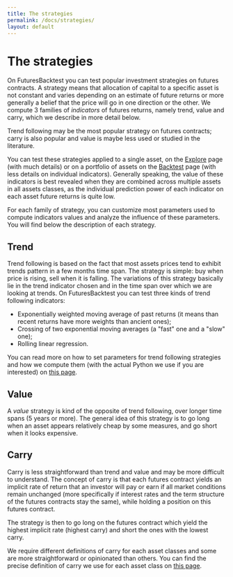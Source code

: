 ```yaml
---
title: The strategies
permalink: /docs/strategies/
layout: default
---
```


# The strategies

On FuturesBacktest you can test popular investment strategies on futures contracts. A strategy means that allocation of capital to a specific asset is not constant and varies depending on an estimate of future returns or more generally a belief that the price will go in one direction or the other. We compute 3 families of *indicators* of futures returns, namely trend, value and carry, which we describe in more detail below.

Trend following may be the most popular strategy on futures contracts; carry is also popular and value is maybe less used or studied in the literature.

You can test these strategies applied to a single asset, on the [Explore](/docs/explore/) page (with much details) or on a portfolio of assets on the [Backtest](/docs/backtest/) page (with less details on individual indicators). Generally speaking, the value of these indicators is best revealed when they are combined across multiple assets in all assets classes, as the individual prediction power of each indicator on each asset future returns is quite low.

For each family of strategy, you can customize most parameters used to compute indicators values and analyze the influence of these parameters. You will find below the description of each strategy.

## Trend

Trend following is based on the fact that most assets prices tend to exhibit trends pattern in a few months time span. The strategy is simple: buy when price is rising, sell when it is falling. The variations of this strategy basically lie in the trend indicator chosen and in the time span over which we are looking at trends. On FuturesBacktest you can test three kinds of trend following indicators:

- Exponentially weighted moving average of past returns (it means than recent returns have more weights than ancient ones);
- Crossing of two exponential moving averages (a "fast" one and a "slow" one);
- Rolling linear regression.

You can read more on how to set parameters for trend following strategies and how we compute them (with the actual Python we use if you are interested) on [this page](/docs/strategies/trend/).

## Value

A *value* strategy is kind of the opposite of trend following, over longer time spans (5 years or more). The general idea of this strategy is to go long when an asset appears relatively cheap by some measures, and go short when it looks expensive.

## Carry

Carry is less straightforward than trend and value and may be more difficult to understand. The concept of carry is that each futures contract yields an implicit rate of return that an investor will pay or earn if all market conditions remain unchanged (more specifically if interest rates and the term structure of the futures contracts stay the same), while holding a position on this futures contract.

The strategy is then to go long on the futures contract which yield the highest implicit rate (highest carry) and short the ones with the lowest carry.

We require different definitions of carry for each asset classes and some are more straightforward or opinionated than others. You can find the precise definition of carry we use for each asset class on [this page](/docs/strategies/carry/).